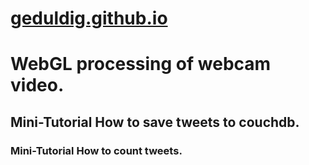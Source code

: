 [geduldig.github.io](http://geduldig.github.io)
==================

# WebGL processing of webcam video.

## Mini-Tutorial How to save tweets to couchdb.

### Mini-Tutorial How to count tweets.
